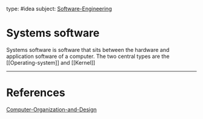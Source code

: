 type: #idea
subject: [Software-Engineering](Software-Engineering.md)
<!-- Subject should be a hub note -->
# Systems software

Systems software is software that sits between the hardware and application software of a computer. The two central types are the [[Operating-system]] and [[Kernel]]

---
# References
<!-- What references back up this idea -->
[Computer-Organization-and-Design](Computer-Organization-and-Design.md)
